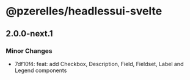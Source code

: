 # @pzerelles/headlessui-svelte

## 2.0.0-next.1

### Minor Changes

- 7df10f4: feat: add Checkbox, Description, Field, Fieldset, Label and Legend components
